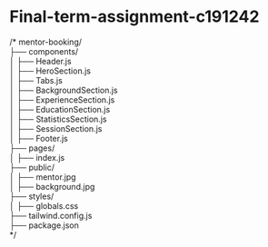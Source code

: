 # Final-term-assignment-c191242
/* mentor-booking/<br>
├── components/<br>
│   ├── Header.js<br>
│   ├── HeroSection.js<br>
│   ├── Tabs.js<br>
│   ├── BackgroundSection.js<br>
│   ├── ExperienceSection.js<br>
│   ├── EducationSection.js<br>
│   ├── StatisticsSection.js<br>
│   ├── SessionSection.js<br>
│   ├── Footer.js<br>
├── pages/<br>
│   ├── index.js<br>
├── public/<br>
│   ├── mentor.jpg<br>
│   ├── background.jpg<br>
├── styles/<br>
│   ├── globals.css<br>
├── tailwind.config.js<br>
├── package.json<br>
 */


 
